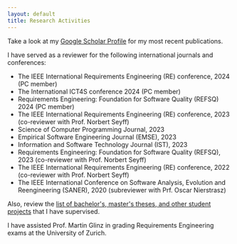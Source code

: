 ```yaml
---
layout: default
title: Research Activities
---
```


Take a look at my [Google Scholar Profile](https://scholar.google.de/citations?user=y4KM2XAAAAAJ&hl=en) for my most recent publications.<br>


I have served as a reviewer for the following international journals and conferences: 
<br>
* The IEEE International Requirements Engineering (RE) conference, 2024 (PC member) 
* The International ICT4S conference 2024 (PC member)
* Requirements Engineering: Foundation for Software Quality (REFSQ) 2024 (PC member)
* The IEEE International Requirements Engineering (RE) conference, 2023 (co-reviewer with Prof. Norbert Seyff) 
* Science of Computer Programming Journal, 2023
* Empirical Software Engineering Journal (EMSE), 2023
* Information and Software Technology Journal (IST), 2023
* Requirements Engineering: Foundation for Software Quality (REFSQ), 2023 (co-reviewer with Prof. Norbert Seyff)
* The IEEE International Requirements Engineering (RE) conference, 2022 (co-reviewer with Prof. Norbert Seyff) 
* The IEEE International Conference on Software Analysis, Evolution and Reengineering (SANER), 2020 (subreviewer with Prf. Oscar Nierstrasz)<br>

Also, review the [list of bachelor's, master's theses, and other student projects](./thesus.md) that I have supervised.


I have assisted Prof. Martin Glinz in grading Requirements Engineering exams at the University of Zurich. 

